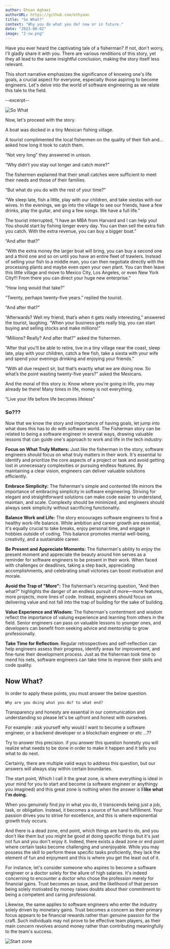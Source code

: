 ```yaml
---
author: Ehsan Aghaei
authorURL: https://github.com/ethyaan
title: "So What?"
context: "Why you do what you do? now or in future."
date: "2023-08-02"
image: "2-sw.png"
---
```


Have you ever heard the captivating tale of a fisherman? If not, don't worry, I'll gladly share it with you. There are various renditions of this story, yet they all lead to the same insightful conclusion, making the story itself less relevant.

This short narrative emphasizes the significance of knowing one's life goals, a crucial aspect for everyone, especially those aspiring to become engineers. Let's delve into the world of software engineering as we relate this tale to the field.

--excerpt--

<Image src="/images/2-sw.png" alt="So What" className="mx-auto" />

Now, let's proceed with the story.

A boat was docked in a tiny Mexican fishing village.

A tourist complimented the local fishermen on the quality of their fish and… asked how long it took to catch them.

“Not very long” they answered in unison.

“Why didn’t you stay out longer and catch more?”

The fishermen explained that their small catches were sufficient to meet their needs and those of their families.

“But what do you do with the rest of your time?”

“We sleep late, fish a little, play with our children, and take siestas with our wives. In the evenings, we go into the village to see our friends, have a few drinks, play the guitar, and sing a few songs. We have a full life.”

The tourist interrupted, “I have an MBA from Harvard and I can help you! You should start by fishing longer every day. You can then sell the extra fish you catch. With the extra revenue, you can buy a bigger boat.”

“And after that?”

“With the extra money the larger boat will bring, you can buy a second one and a third one and so on until you have an entire fleet of trawlers. Instead of selling your fish to a middle man, you can then negotiate directly with the processing plants and maybe even open your own plant. You can then leave this little village and move to Mexico City, Los Angeles, or even New York City!!! From there you can direct your huge new enterprise.”

“How long would that take?”

“Twenty, perhaps twenty-five years.” replied the tourist.

“And after that?”

“Afterwards? Well my friend, that’s when it gets really interesting,” answered the tourist, laughing. “When your business gets really big, you can start buying and selling stocks and make millions!”

“Millions? Really? And after that?” asked the fishermen.

“After that you’ll be able to retire, live in a tiny village near the coast, sleep late, play with your children, catch a few fish, take a siesta with your wife and spend your evenings drinking and enjoying your friends.”

“With all due respect sir, but that’s exactly what we are doing now. So what’s the point wasting twenty-five years?” asked the Mexicans.

And the moral of this story is: Know where you’re going in life, you may already be there! Many times in life, money is not everything.

“Live your life before life becomes lifeless”

### So???

Now that we know the story and importance of having goals, let jump into what does this has to do with software world.
The Fisherman story can be related to being a software engineer in several ways, drawing valuable lessons that can guide one's approach to work and life in the tech industry:

**Focus on What Truly Matters:** Just like the fisherman in the story, software engineers should focus on what truly matters in their work. It's essential to identify and prioritize the core aspects of a project or task and avoid getting lost in unnecessary complexities or pursuing endless features. By maintaining a clear vision, engineers can deliver valuable solutions efficiently.

**Embrace Simplicity:** The fisherman's simple and contented life mirrors the importance of embracing simplicity in software engineering. Striving for elegant and straightforward solutions can make code easier to understand, maintain, and scale. Complexity should be minimized, and engineers should always seek simplicity without sacrificing functionality.

**Balance Work and Life:** The story encourages software engineers to find a healthy work-life balance. While ambition and career growth are essential, it's equally crucial to take breaks, enjoy personal time, and engage in hobbies outside of coding. This balance promotes mental well-being, creativity, and a sustainable career.

**Be Present and Appreciate Moments:** The fisherman's ability to enjoy the present moment and appreciate the beauty around him serves as a reminder for software engineers to be present in their work. When faced with challenges or deadlines, taking a step back, appreciating accomplishments, and celebrating small victories can boost motivation and morale.

**Avoid the Trap of "More":** The fisherman's recurring question, "And then what?" highlights the danger of an endless pursuit of more—more features, more projects, more lines of code. Instead, engineers should focus on delivering value and not fall into the trap of building for the sake of building.

**Value Experience and Wisdom:** The fisherman's contentment and wisdom reflect the importance of valuing experience and learning from others in the field. Senior engineers can pass on valuable lessons to younger ones, and developers can benefit from seeking advice and mentorship to grow professionally.

**Take Time for Reflection:** Regular retrospectives and self-reflection can help engineers assess their progress, identify areas for improvement, and fine-tune their development process. Just as the fisherman took time to mend his nets, software engineers can take time to improve their skills and code quality.

## Now What?

In order to apply these points, you must answer the below question.

 ```Why are you doing what you do? to what end?```

Transparency and honesty are essential in our communication and understanding so please let's be upfront and honest with ourselves.

For example : ask yourself why would I want to become a software engineer, or a backend developer or a blockchain engineer or etc ...??

Try to answer this precision. if you answer this question honestly you will realize what needs to be done in order to make it happen and it tells you what to do next.

Certainly, there are multiple valid ways to address this question, but our answers will always stay within certain boundaries.

The start point, Which I call it the great zone, is where everything is ideal in your mind for you to start and become (a software engineer or anythingy you imagined) and this great zone is nothing when the answer is
**I like what I'm doing.**

When you genuinely find joy in what you do, it transcends being just a job, task, or obligation. Instead, it becomes a source of fun and fulfillment. Your passion drives you to strive for excellence, and this is where exponential growth truly occurs.

And there is a dead zone, end point, which things are hard to do, and you don't like them but you might be good at doing specific things but it's just not fun and you don't enjoy it.
Indeed, there exists a dead zone or end point where certain tasks become challenging and unenjoyable. While you may possess the skill to perform these specific tasks proficiently, they lack the element of fun and enjoyment and this is where you get the least out of it.

For instance, let's consider someone who aspires to become a software engineer or a doctor solely for the allure of high salaries. It's indeed concerning to encounter a doctor who chose the profession merely for financial gains. Trust becomes an issue, and the likelihood of that person being solely motivated by money raises doubts about their commitment to being a competent and caring professional.

Likewise, the same applies to software engineers who enter the industry solely driven by monetary gains. Trust becomes a concern as their primary focus appears to be financial rewards rather than genuine passion for the craft. Such individuals may not prove to be effective team players, as their main concern revolves around money rather than contributing meaningfully to the team's success.

<Image src="/images/3-sw.jpg" alt="Start zone" className="mx-auto" />

